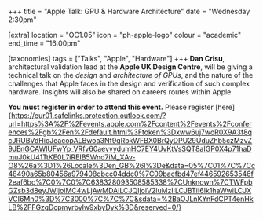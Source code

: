 +++
title = "Apple Talk: GPU & Hardware Architecture"
date = "Wednesday 2:30pm"

[extra]
location = "OC1.05"
icon = "ph-apple-logo"
colour = "academic"
end_time = "16:00pm"

[taxonomies]
tags = ["Talks", "Apple", "Hardware"]
+++
**Dan Crisu**, architectural validation lead at the **Apple UK Design Centre**, will be giving a technical talk on the *design* and *architecture of GPUs*, and the nature of the challenges that Apple faces in the design and verification of such complex hardware. Insights will also be shared on careers routes within Apple.

**You must register in order to attend this event.** Please register [here] {https://eur01.safelinks.protection.outlook.com/?url=https%3A%2F%2Fevents.apple.com%2Fcontent%2Fevents%2Fconferences%2Fgb%2Fen%2Fdefault.html%3Ftoken%3Dxww6uj7woR0X9A3f8qcJRUBVdHioJeacopALBwoa3Nf9qRbkWFBX0BrQyDPU29UduZhb5czMzvZ9JEnGCAWlUFwYp_VRfv60aevvydumHC7EY4UvKtVsSQT8aIGP0X4p71haDmuJ0kU41TtKE0L7iREIB5Wnd7iM_XAv-O8%26a%3D1%26Locale%3Den_GB%26l%3De&data=05%7C01%7C%7Cc48490a65b80456a979408dbcc04ddc0%7C09bacfbd47ef446592653546f2eaf6bc%7C0%7C0%7C638328093508585338%7CUnknown%7CTWFpbGZsb3d8eyJWIjoiMC4wLjAwMDAiLCJQIjoiV2luMzIiLCJBTiI6Ik1haWwiLCJXVCI6Mn0%3D%7C3000%7C%7C%7C&sdata=%2BaOJLnKYnFdCPT4enHkLB%2FFGzqDcpmyrbylw9xbyDyk%3D&reserved=0/}
